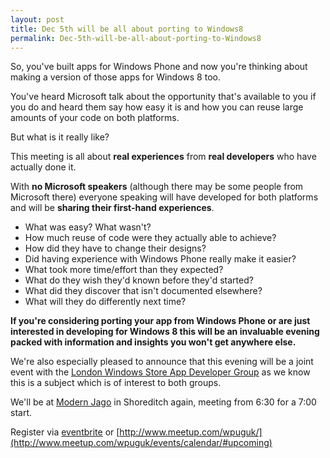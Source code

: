 ```yaml
---
layout: post
title: Dec 5th will be all about porting to Windows8
permalink: Dec-5th-will-be-all-about-porting-to-Windows8
---
```


So, you've built apps for Windows Phone and now you're thinking about making a version of those apps for Windows 8 too.

You've heard Microsoft talk about the opportunity that's available to you if you do and heard them say how easy it is and how you can reuse large amounts of your code on both platforms.

But what is it really like?

This meeting is all about **real experiences** from **real developers** who have actually done it.

With **no Microsoft speakers** (although there may be some people from Microsoft there) everyone speaking will have developed for both platforms and will be **sharing their first-hand experiences**.

* What was easy? What wasn't?
* How much reuse of code were they actually able to achieve?
* How did they have to change their designs?
* Did having experience with Windows Phone really make it easier?
* What took more time/effort than they expected?
* What do they wish they'd known before they'd started?
* What did they discover that isn't documented elsewhere?
* What will they do differently next time?

**If you're considering porting your app from Windows Phone or are just interested in developing for Windows 8 this will be an invaluable evening packed with information and insights you won't get anywhere else.**

We're also especially pleased to announce that this evening will be a joint event with the [London Windows Store App Developer Group](http://www.meetup.com/MetroStyleLondon/) as we know this is a subject which is of interest to both groups.

We'll be at [Modern Jago](https://mrlacey.github.io/winappsldn/How-to-get-to-Modern-Jago) in Shoreditch again, meeting from 6:30 for a 7:00 start.

Register via [eventbrite](http://wpug27.eventbrite.com/) or [http://www.meetup.com/wpuguk/](http://www.meetup.com/wpuguk/events/calendar/#upcoming)
